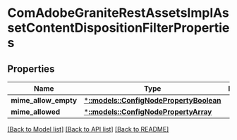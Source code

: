 # ComAdobeGraniteRestAssetsImplAssetContentDispositionFilterProperties

## Properties
Name | Type | Description | Notes
------------ | ------------- | ------------- | -------------
**mime_allow_empty** | [***::models::ConfigNodePropertyBoolean**](configNodePropertyBoolean.md) |  | [optional] 
**mime_allowed** | [***::models::ConfigNodePropertyArray**](configNodePropertyArray.md) |  | [optional] 

[[Back to Model list]](../README.md#documentation-for-models) [[Back to API list]](../README.md#documentation-for-api-endpoints) [[Back to README]](../README.md)


